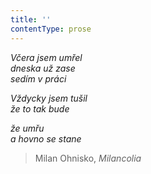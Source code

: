 ```yaml
---
title: ''
contentType: prose
---
```


_Včera jsem umřel  
dneska už zase  
sedím v práci_

_Vždycky jsem tušil  
že to tak bude_

_že umřu  
a hovno se stane_

> Milan Ohnisko, _Milancolia_

